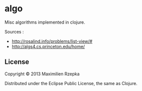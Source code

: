 # algo

Misc algorithms implemented in clojure.

Sources :

  - http://rosalind.info/problems/list-view/#
  - http://algs4.cs.princeton.edu/home/

## License

Copyright © 2013 Maximilien Rzepka

Distributed under the Eclipse Public License, the same as Clojure.
